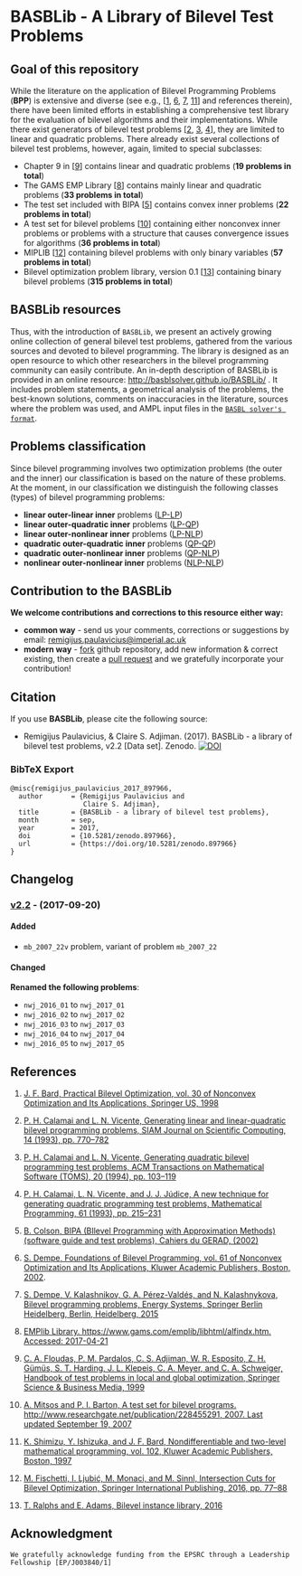 # BASBLib - A Library of Bilevel Test Problems

## Goal of this repository
 
While the literature on the application of Bilevel Programming Problems (**BPP**) is extensive and diverse (see
e.g., [[1][1], [6][6], [7][7], [11][11]] and references therein), there have been limited efforts in establishing a comprehensive test library for the evaluation of bilevel algorithms and their implementations. While there exist generators of bilevel test problems [[2][2], [3][3], [4][4]], they are limited to linear and quadratic problems. There already exist several collections of bilevel test problems, however, again, limited to special subclasses:

 - Chapter 9 in [[9]] contains linear and quadratic problems (__19 problems in total__)
 - The GAMS EMP Library [[8]] contains mainly linear and quadratic problems (__33 problems in total__)
 - The test set included with BIPA [[5]] contains convex inner problems (__22 problems in total__)
 - A test set for bilevel problems [[10]] containing either nonconvex inner problems or problems with a structure that causes convergence issues for algorithms (__36 problems in total__)
 - MIPLIB [[12]] containing bilevel problems with only binary variables (__57 problems in total__)
 - Bilevel optimization problem library, version 0.1 [[13]] containing binary bilevel problems (__315 problems in total__)

## BASBLib resources

Thus, with the introduction of `BASBLib`, we present an actively growing online collection of general bilevel test problems, gathered from the various sources and devoted to bilevel programming. The library is designed as an open resource to which other researchers in the bilevel programming community can easily contribute. An in-depth description of BASBLib is provided in an online resource: http://basblsolver.github.io/BASBLib/ . It includes problem statements, a geometrical analysis of the problems, the best-known solutions, comments on inaccuracies in the literature, sources where the problem was used, and AMPL input files in the [`BASBL solver's format`](http://basblsolver.github.io/home/ "Bilevel Solver"). 

## Problems classification

Since bilevel programming involves two optimization problems (the outer and the inner) our classification is based on the nature of these problems. At the moment, in our classification we distinguish the following classes (types) of bilevel programming problems:
 - **linear outer-linear inner** problems ([LP-LP](https://github.com/basblsolver/BASBLib/tree/master/LP-LP))
 - **linear outer-quadratic inner** problems ([LP-QP](https://github.com/basblsolver/BASBLib/tree/master/LP-QP))
 - **linear outer-nonlinear inner** problems ([LP-NLP](https://github.com/basblsolver/BASBLib/tree/master/LP-NLP))
 - **quadratic outer-quadratic inner** problems ([QP-QP](https://github.com/basblsolver/BASBLib/tree/master/QP-QP))
 - **quadratic outer-nonlinear inner** problems ([QP-NLP](https://github.com/basblsolver/BASBLib/tree/master/QP-NLP))
 - **nonlinear outer-nonlinear inner** problems ([NLP-NLP](https://github.com/basblsolver/BASBLib/tree/master/NLP-NLP))


## Contribution to the BASBLib

**We welcome contributions and corrections to this resource either way:**

 - **common way**    - send us your comments, corrections or suggestions by email: remigijus.paulavicius@imperial.ac.uk
 - **modern way** - [fork](https://help.github.com/articles/fork-a-repo/) github repository, add new information & correct existing, then create a [pull request](https://help.github.com/articles/creating-a-pull-request-from-a-fork/) and we gratefully incorporate your contribution!
 
## Citation

If you use **BASBLib**, please cite the following source: 

* Remigijus Paulavicius, & Claire S. Adjiman. (2017). BASBLib - a library of bilevel test problems, v2.2 [Data set]. Zenodo. 
[![DOI](https://zenodo.org/badge/DOI/10.5281/zenodo.897966.svg)](https://doi.org/10.5281/zenodo.897966)

### BibTeX Export

```
@misc{remigijus_paulavicius_2017_897966,
  author       = {Remigijus Paulavicius and
                  Claire S. Adjiman},
  title        = {BASBLib - a library of bilevel test problems},
  month        = sep,
  year         = 2017,
  doi          = {10.5281/zenodo.897966},
  url          = {https://doi.org/10.5281/zenodo.897966}
}
```

## Changelog

### [v2.2](https://github.com/basblsolver/BASBLib/releases/tag/v2.2) - (2017-09-20)

#### Added

- `mb_2007_22v` problem, variant of problem  `mb_2007_22`

#### Changed

**Renamed the following problems**:

- `nwj_2016_01` to `nwj_2017_01`
- `nwj_2016_02` to `nwj_2017_02`
- `nwj_2016_03` to `nwj_2017_03`
- `nwj_2016_04` to `nwj_2017_04`
- `nwj_2016_05` to `nwj_2017_05`


## References

1. [J. F. Bard, Practical Bilevel Optimization, vol. 30 of Nonconvex Optimization and Its Applications, Springer US, 1998](https://doi.org/10.1007/978-1-4757-2836-1)

2. [P. H. Calamai and L. N. Vicente, Generating linear and linear-quadratic bilevel programming problems, SIAM Journal on Scientific Computing, 14 (1993), pp. 770–782](https://doi.org/10.1137/0914049)

3. [P. H. Calamai and L. N. Vicente, Generating quadratic bilevel programming test problems, ACM Transactions on Mathematical Software (TOMS), 20 (1994), pp. 103–119](https://doi.org/10.1145/174603.174411)

4. [P. H. Calamai, L. N. Vicente, and J. J. Júdice, A new technique for generating quadratic programming test problems, Mathematical Programming, 61 (1993), pp. 215–231](https://doi.org/10.1007/BF01582148)

5. [B. Colson, BIPA (BIlevel Programming with Approximation Methods)(software guide and test problems), Cahiers du GERAD, (2002)](https://www.gerad.ca/en/papers/G-2002-37/view)

6. [S. Dempe, Foundations of Bilevel Programming, vol. 61 of Nonconvex Optimization and Its Applications, Kluwer Academic Publishers, Boston, 2002](https://doi.org/10.1007/b101970).

7. [S. Dempe, V. Kalashnikov, G. A. Pérez-Valdés, and N. Kalashnykova, Bilevel programming problems, Energy Systems, Springer Berlin Heidelberg, Berlin, Heidelberg, 2015](https://doi.org/10.1007/978-3-662-45827-3)

8. [EMPlib Library. https://www.gams.com/emplib/libhtml/alfindx.htm. Accessed: 2017-04-21](https://www.gams.com/emplib/libhtml/alfindx.htm)

9. [C. A. Floudas, P. M. Pardalos, C. S. Adjiman, W. R. Esposito, Z. H. Gümüs, S. T. Harding, J. L. Klepeis, C. A. Meyer, and C. A. Schweiger, Handbook of test problems in local and global optimization, Springer Science & Business Media, 1999](https://doi.org/10.1007/978-1-4757-3040-1)

10. [A. Mitsos and P. I. Barton, A test set for bilevel programs. http://www.researchgate.net/publication/228455291, 2007. Last updated September 19, 2007](http://www.researchgate.net/publication/228455291)

11. [K. Shimizu, Y. Ishizuka, and J. F. Bard, Nondifferentiable and two-level mathematical programming, vol. 102, Kluwer Academic Publishers, Boston, 1997](https://doi.org/10.1016/S0377-2217(97)00228-2)

12. [M. Fischetti, I. Ljubić, M. Monaci, and M. Sinnl, Intersection Cuts for Bilevel Optimization, Springer International Publishing, 2016, pp. 77–88](https://doi.org/10.1007/978-3-319-33461-5_7)

13. [T. Ralphs and E. Adams, Bilevel instance library, 2016](http://coral.ise.lehigh.edu/data-sets/bilevel-instances/)

## Acknowledgment

```
We gratefully acknowledge funding from the EPSRC through a Leadership Fellowship [EP/J003840/1]
```


[1]: https://doi.org/10.1007/978-1-4757-2836-1
[2]: https://doi.org/10.1137/0914049
[3]: https://doi.org/10.1145/174603.174411
[4]: https://doi.org/10.1007/BF01582148
[5]: https://www.gerad.ca/en/papers/G-2002-37/view
[6]: https://doi.org/10.1007/b101970
[7]: https://doi.org/10.1007/978-3-662-45827-3
[8]: https://www.gams.com/emplib/libhtml/alfindx.htm
[9]: https://doi.org/10.1007/978-1-4757-3040-1
[10]: http://www.researchgate.net/publication/228455291
[11]: https://doi.org/10.1016/S0377-2217(97)00228-2
[12]: https://doi.org/10.1007/978-3-319-33461-5_7
[13]: http://coral.ise.lehigh.edu/data-sets/bilevel-instances/
